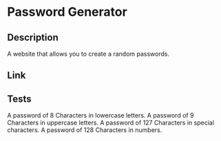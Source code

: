 # Password Generator

## Description 
A website that allows you to create a random passwords.

## Link



## Tests
A password of 8 Characters in lowercase letters.
A password of 9 Characters in uppercase letters.
A password of 127 Characters in special characters.
A password of 128 Characters in numbers.


